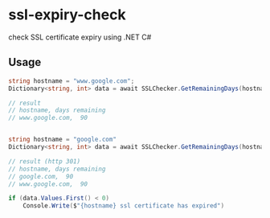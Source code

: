 # ssl-expiry-check
check SSL certificate  expiry using .NET C#

## Usage

```C#
string hostname = "www.google.com";
Dictionary<string, int> data = await SSLChecker.GetRemainingDays(hostname);

// result
// hostname, days remaining
// www.google.com,  90


string hostname = "google.com"
Dictionary<string, int> data = await SSLChecker.GetRemainingDays(hostname);

// result (http 301)
// hostname, days remaining
// google.com,  90
// www.google.com,  90

if (data.Values.First() < 0)
    Console.Write($"{hostname} ssl certificate has expired")
```

